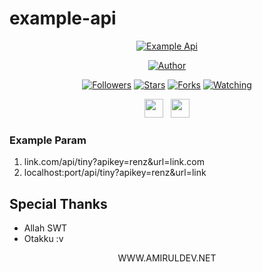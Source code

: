 # example-api
<p align="center">
<a href="#"><img title="Example Api" src="https://img.shields.io/badge/Example Api Amirul Dev-blue?colorA=%23ff0000&colorB=%23017e40&style=for-the-badge"></a>
</p>
<p align="center">
<a href="https://github.com/amiruldev20"><img title="Author" src="https://img.shields.io/badge/Author-AmirulDev-purple.svg?style=for-the-badge&logo=github"></a>
</p>
<p align="center">
<a href="https://github.com/amiruldev20/followers"><img title="Followers" src="https://img.shields.io/github/followers/amiruldev20?color=red&style=flat-square"></a>
<a href="https://github.com/amiruldev20/exampleapi/stargazers/"><img title="Stars" src="https://img.shields.io/github/stars/amiruldev20/exampleapi?color=yellow&style=flat-square"></a>
<a href="https://github.com/amiruldev20/exampleapi/network/members"><img title="Forks" src="https://img.shields.io/github/forks/amiruldev20/exampleapi?color=green&style=flat-square"></a>
<a href="https://github.com/amiruldev20/exampleapi/watchers"><img title="Watching" src="https://img.shields.io/github/watchers/amiruldev20/exampleapi?label=Watchers&color=blue&style=flat-square"></a>
</p>
<p align='center'>
   <a href="https://wa.me/6285157489446"><img height="30" src="https://c.top4top.io/p_1837yybbf0.jpeg"></a>&nbsp;&nbsp;
   <a href="https://instagram.com/amirul.dev"><img height="30" src="https://raw.githubusercontent.com/TobyG74/TobyG74/main/instagram.jpg"></a>
</P>

### Example Param
1. link.com/api/tiny?apikey=renz&url=link.com
2. localhost:port/api/tiny?apikey=renz&url=link

## Special Thanks
- Allah SWT
- Otakku :v

<p align="center">WWW.AMIRULDEV.NET</p>
